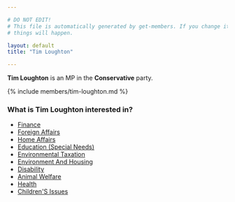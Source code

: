 ```yaml
---

# DO NOT EDIT!
# This file is automatically generated by get-members. If you change it, bad
# things will happen.

layout: default
title: "Tim Loughton"

---
```


**Tim Loughton** is an MP in the **Conservative** party.

{% include members/tim-loughton.md %}

### What is Tim Loughton interested in?


* [Finance](/interests/finance.html)
* [Foreign Affairs](/interests/foreign-affairs.html)
* [Home Affairs](/interests/home-affairs.html)
* [Education (Special Needs)](/interests/education-special-needs.html)
* [Environmental Taxation](/interests/environmental-taxation.html)
* [Environment And Housing](/interests/environment-and-housing.html)
* [Disability](/interests/disability.html)
* [Animal Welfare](/interests/animal-welfare.html)
* [Health](/interests/health.html)
* [Children'S Issues](/interests/childrens-issues.html)
